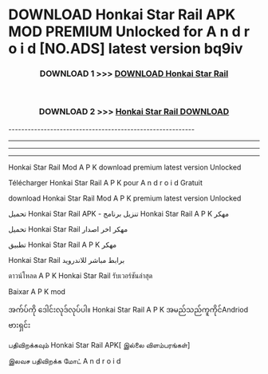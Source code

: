 # DOWNLOAD Honkai Star Rail  APK MOD PREMIUM Unlocked for A n d r o i d [NO.ADS] latest version bq9iv 



<div align="center">

<h3>DOWNLOAD 1 >>> <a href="https://getmod2.web.app/?judul=Honkai Star Rail ">DOWNLOAD Honkai Star Rail </a></h3><br>

<h3>DOWNLOAD 2 >>> <a href="https://getmod2.web.app/?judul=Honkai Star Rail ">Honkai Star Rail  DOWNLOAD </a></h3>

</div>
----------------------------------------------------------

----------------------------------------------------------

----------------------------------------------------------

----------------------------------------------------------

Honkai Star Rail  Mod A P K download premium latest version Unlocked

Télécharger Honkai Star Rail  A P K pour A n d r o i d Gratuit

download Honkai Star Rail  Mod A P K premium latest version Unlocked

تحميل Honkai Star Rail  APK - تنزيل برنامج Honkai Star Rail  A P K مهكر

تحميل Honkai Star Rail  مهكر اخر اصدار

تطبيق Honkai Star Rail  A P K مهكر

Honkai Star Rail  برابط مباشر للاندرويد

ดาวน์โหลด A P K Honkai Star Rail  รับเวอร์ชันล่าสุด

Baixar A P K mod

အက်ပ်ကို ဒေါင်းလုဒ်လုပ်ပါ။ Honkai Star Rail  A P K အမည်သည်ကူကိုင်Andriod ဗားရှင်း

பதிவிறக்கவும் Honkai Star Rail  APK[ இல்லை விளம்பரங்கள்] 
 
இலவச பதிவிறக்க மோட் A n d r o i d



